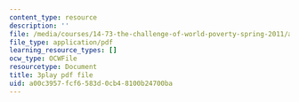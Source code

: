 ```yaml
---
content_type: resource
description: ''
file: /media/courses/14-73-the-challenge-of-world-poverty-spring-2011/a00c3957fcf6583d0cb48100b24700ba_6RbIUZ-ZvZs.pdf
file_type: application/pdf
learning_resource_types: []
ocw_type: OCWFile
resourcetype: Document
title: 3play pdf file
uid: a00c3957-fcf6-583d-0cb4-8100b24700ba
---
```

